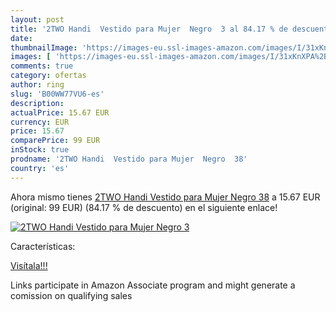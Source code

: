 ```yaml
---
layout: post
title: '2TWO Handi  Vestido para Mujer  Negro  3 al 84.17 % de descuento'
date: 
thumbnailImage: 'https://images-eu.ssl-images-amazon.com/images/I/31xKnXPA%2B0L._SL200_.jpg'
images: [ 'https://images-eu.ssl-images-amazon.com/images/I/31xKnXPA%2B0L._SL200_.jpg' ]
comments: true
category: ofertas
author: ring
slug: 'B00WW77VU6-es'
description:
actualPrice: 15.67 EUR
currency: EUR
price: 15.67
comparePrice: 99 EUR
inStock: true
prodname: '2TWO Handi  Vestido para Mujer  Negro  38'
country: 'es'
---
```


Ahora mismo tienes [2TWO Handi  Vestido para Mujer  Negro  38](https://www.amazon.es/dp/B00WW77VU6/?tag=tolees-21) a 15.67 EUR (original: 99 EUR) (84.17 %  de descuento) en el siguiente enlace!

[![2TWO Handi  Vestido para Mujer  Negro  3](https://images-eu.ssl-images-amazon.com/images/I/31xKnXPA%2B0L._SL200_.jpg)](https://www.amazon.es/dp/B00WW77VU6/?tag=tolees-21)

Características:


[Visítala!!!](https://www.amazon.es/dp/B00WW77VU6/?tag=tolees-21)

Links participate in Amazon Associate program and might generate a comission on qualifying sales

